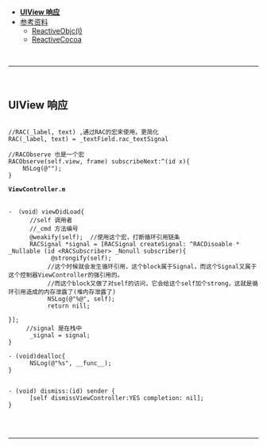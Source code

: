 


> <h2 id=''></h2>
- [**UIView 响应**](#UIView响应)
- [参考资料](#参考资料)
	- [ReactiveObjc(I)](https://www.jianshu.com/p/2e07b07e5132)
	- [ReactiveCocoa](https://www.jianshu.com/p/0845b1a07bfa)


<br/>

***
<br/>

<h2 id='UIView响应'>UIView 响应</h2>

```

//RAC(_label, text) ,通过RAC的宏来使用，更简化
RAC(_label, text) = _textField.rac_textSignal

//RACObserve 也是一个宏
RACObserve(self.view, frame) subscribeNext:^(id x){
    NSLog(@"");
}

```

 **`ViewController.m`**

```

- （void）viewDidLoad{
      //self 调用者
      //_cmd 方法编号
      @weakify(self);  //使用这个宏，打断循环引用链条
      RACSignal *signal = [RACSignal createSignal: ^RACDisoable * _Nullable (id <RACSubscriber> _Nonull subscriber){
            @strongify(self);
           //这个时候就会发生循环引用，这个block属于Signal，而这个Signal又属于这个控制器ViewController的强引用的。
           //而这个block又做了对self的访问，它会给这个self加个strong，这就是循环引用造成的内存泄露了(堆内存泄露了)
           NSLog(@"%@", self);
           return nill;

}];
     //signal 是在栈中
      _signal = signal;
}

- (void)dealloc{
      NSLog(@"%s", __func__);
}


- (void) dismiss:(id) sender {
      [self dismissViewController:YES completion: nil];
}


```




<br/>

***
<br/>



<br/>
